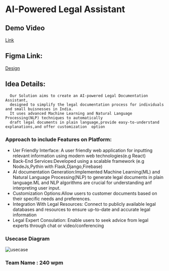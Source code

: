 # AI-Powered Legal Assistant 

## Demo Video
[Link](https://drive.google.com/file/d/1qHqQU1cUm0vIrkFeJ-4cy92IYUm4uOlr/view?usp=sharing)
## Figma Link:
[Design](https://www.figma.com/file/NYmFevvcHEoL8NHzW3uBt1/Salahkaar?type=design&node-id=0-1&mode=design&t=H04ApEmVPOMTYbaR-0)
## Idea Details:
      Our Solution aims to create an AI-powered Legal Documentation Assistant,
      designed to simplify the legal documentation process for individuals and small buisnesses in India.
      It uses advanced Machine Learning and Natural Language Processing(NLP) techniques to automatically 
      draft legal documents in plain language,provide easy-to-understand explanations,and offer customization  option
### Approach to include Features on Platform:

  * Uer Friendly Interface: A user friendly web application for inputting relevant information using modern web technologies(e.g React)
  * Back-End Services:Developed using a scalable framework (e.g NodeJs,Pythin with Flask,Django,Firebase)
  * AI documentation Generation:Implemented Machine Learning(ML) and Natural Language Processing(NLP) to generate legal documents in plain language.ML and NLP algorithms are crucial for understanding anf interpreting user input.
  * Customization Options:Allow users to customer documents based on their specific needs and preferences.
  * Integration With Legal Resources: Connect to publicly available legal databases and resources to ensure up-to-date and accurate legal information
  * Legal Expert Consulation: Enable users to seek advice from legal experts through chat or video/conferencing 
### Usecase Diagram
![usecase](https://github.com/MOHINI1403/sih-round-2/assets/97459528/e3925c9b-67df-471c-a1b6-c204a5deb745)
### Team Name : 240 wpm



